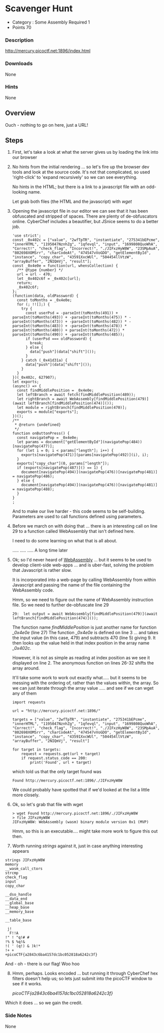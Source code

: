# Scavenger Hunt
- Category : Some Assembly Required 1
- Points 70

### Description

http://mercury.picoctf.net:1896/index.html

### Downloads
None

### Hints

None


## Overview

Ouch - nothing to go on here, just a URL!


## Steps

1. First, let's take a look at what the server gives us by loading the link into our browser

2. No hints from the initial rendering ... so let's fire up the browser dev tools and look at the source code. It's not that complicated, so used 'right-click' to 'expand recursively' so we can see everything.

   No hints in the HTML; but there is a link to a javascript file with an odd-looking name.

   Let grab both files (the HTML and the javascript) with *wget*


3. Opening the javascript file in our editor we can see that it has been obfuscated and stripped of spaces.
   There are plenty of de-obfuscators online. CyberChef includes a beautifier, but JSnice seems to do a better job.

   ```
   'use strict';
   const _0x402c = ["value", "2wfTpTR", "instantiate", "275341bEPcme", "innerHTML", "1195047NznhZg", "1qfevql", "input", "1699808QuoWhA", "Correct!", "check_flag", "Incorrect!", "./JIFxzHyW8W", "23SMpAuA", "802698XOMSrr", "charCodeAt", "474547vVoGDO", "getElementById", "instance", "copy_char", "43591XxcWUl", "504454llVtzW", "arrayBuffer", "2NIQmVj", "result"];
   const _0x4e0e = function(url, whensCollection) {
     /** @type {number} */
     url = url - 470;
     let _0x402c6f = _0x402c[url];
     return;
     _0x402c6f;
   };
   (function(data, oldPassword) {
     const toMonths = _0x4e0e;
     for (; !![];) {
       try {
         const userPsd = -parseInt(toMonths(491)) + parseInt(toMonths(493)) + -parseInt(toMonths(475)) * -parseInt(toMonths(473)) + -parseInt(toMonths(482)) * -parseInt(toMonths(483)) + -parseInt(toMonths(478)) * parseInt(toMonths(480)) + parseInt(toMonths(472)) * parseInt(toMonths(490)) + -parseInt(toMonths(485));
         if (userPsd === oldPassword) {
           break;
         } else {
           data["push"](data["shift"]());
         }
       } catch (_0x41d31a) {
         data["push"](data["shift"]());
       }
     }
   })(_0x402c, 627907);
   let exports;
   (async() => {
     const findMiddlePosition = _0x4e0e;
     let leftBranch = await fetch(findMiddlePosition(489));
     let rightBranch = await WebAssembly[findMiddlePosition(479)](await leftBranch[findMiddlePosition(474)]());
     let module = rightBranch[findMiddlePosition(470)];
     exports = module["exports"];
   })();
   /**
    * @return {undefined}
    */
   function onButtonPress() {
     const navigatePop = _0x4e0e;
     let params = document["getElementById"](navigatePop(484))[navigatePop(477)];
     for (let i = 0; i < params["length"]; i++) {
       exports[navigatePop(471)](params[navigatePop(492)](i), i);
     }
     exports["copy_char"](0, params["length"]);
     if (exports[navigatePop(487)]() == 1) {
       document[navigatePop(494)](navigatePop(476))[navigatePop(481)] = navigatePop(486);
     } else {
       document[navigatePop(494)](navigatePop(476))[navigatePop(481)] = navigatePop(488);
     }
   }
   ;

   ```

   And to make our live harder - this code seems to be self-building. Parameters are used to call functions defined using parameters.



4. Before we march on with doing that ... there is an interesting call on line 29 to a function called WebAssembly that isn't defined here.

   I need to do some learning on what that is all about.

   .....
   .....
   .....
   A long time later


5. Ok; so I'd never heard of [WebAssembly](https://webassembly.org) ... but it seems to be used to develop client-side web-apps ... and is uber-fast, solving the problem that Javascript is rather slow.

   It is incorporated into a web-page by calling WebAssembly from within Javascript and passing the name of the file containing the WebAssembly code.

   Hmm, so we need to figure out the name of WebAssembly instruction file. So we need to further de-obfuscate line 29

   ```
   29:  let output = await WebAssembly[findMiddlePosition(479)](await leftBranch[findMiddlePosition(474)]());
   ```

   The function name *findMiddlePosition* is just another name for function *_0x4e0e* (line 27)
   The function *_0x4e0e* is defined on line 3 ... and takes the input value (in this case, 479) and subtracts 470 (line 5) giving 9. It then looks up the value held in that index position in the array name *_0x402c*.

   However, it is not as simple as reading at index position as we see it displayed on line 2.
   The anonymous function on lines 26-32 shifts the array around.

   It'll take some work to work out exactly what..... but it seems to be messing with the ordering of, rather than the values within, the array.
   So we can just iterate through the array value ..... and see if we can wget any of them

   ```
   import requests

   url = "http://mercury.picoctf.net:1896/"

   targets = ["value", "2wfTpTR", "instantiate", "275341bEPcme", "innerHTML", "1195047NznhZg", "1qfevql", "input", "1699808QuoWhA", "Correct!", "check_flag", "Incorrect!", "./JIFxzHyW8W", "23SMpAuA", "802698XOMSrr", "charCodeAt", "474547vVoGDO", "getElementById", "instance", "copy_char", "43591XxcWUl", "504454llVtzW", "arrayBuffer", "2NIQmVj", "result"]

   for target in targets:
       request = requests.get(url + target)
       if request.status_code == 200:
           print('Found', url + target)
   ```

   which told us that the only target found was
   ```
   Found http://mercury.picoctf.net:1896/./JIFxzHyW8W
   ```

   We could probably have spotted that if we'd looked at the list a little more closely.


6. Ok, so let's grab that file with wget

   ```
   > wget Found http://mercury.picoctf.net:1896/./JIFxzHyW8W
   > file JIFxzHyW8W
   JIFxzHyW8W: WebAssembly (wasm) binary module version 0x1 (MVP)
   ```

   Hmm, so this is an executable.... might take more work to figure this out then.

7. Worth running *strings* against it, just in case anything interesting appears

  ```
  strings JIFxzHyW8W
  memory
  __wasm_call_ctors
  strcmp
  check_flag
  input
  copy_char

  __dso_handle
  __data_end
  __global_base
  __heap_base
  __memory_base

  __table_base

   j!
    F!!A
  !" ! "q!# #
  !% $ %q!&
  !( ' (q!) & )k!*
  !+ +
  +picoCTF{a2843c6ba4157dc1bc052818a6242c3f}
  ```

  And - oh - there is our flag! Woo hoo


8. Hmm, perhaps. Looks encoded ... but running it through CyberChef hex filters doesn't help us; so lets just submit into the picoCTF window to see if it works.

    *picoCTF{a2843c6ba4157dc1bc052818a6242c3f}*

  Which it does ... so we gain the credit.




### Side Notes

None
